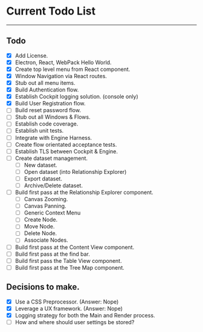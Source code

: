 # Current Todo List
- - -
## Todo
* [X] Add License.
* [X] Electron, React, WebPack Hello World.
* [X] Create top level menu from React component.
* [X] Window Navigation via React routes.
* [X] Stub out all menu items.
* [X] Build Authentication flow.
* [X] Establish Cockpit logging solution. (console only)
* [X] Build User Registration flow.
* [ ] Build reset password flow.
* [ ] Stub out all Windows & Flows.
* [ ] Establish code coverage.
* [ ] Establish unit tests.
* [ ] Integrate with Engine Harness.
* [ ] Create flow orientated acceptance tests.
* [ ] Establish TLS between Cockpit & Engine.
* [ ] Create dataset management.
  * [ ] New dataset.
  * [ ] Open dataset (into Relationship Explorer)
  * [ ] Export dataset.
  * [ ] Archive/Delete dataset.
* [ ] Build first pass at the Relationship Explorer component.
  * [ ] Canvas Zooming.
  * [ ] Canvas Panning.
  * [ ] Generic Context Menu
  * [ ] Create Node.
  * [ ] Move Node.
  * [ ] Delete Node.
  * [ ] Associate Nodes.
* [ ] Build first pass at the Content View component.
* [ ] Build first pass at the find bar.
* [ ] Build first pass the Table View component.
* [ ] Build first pass at the Tree Map component.

## Decisions to make.
* [X] Use a CSS Preprocessor. (Answer: Nope)
* [X] Leverage a UX framework. (Answer: Nope)
* [X] Logging strategy for both the Main and Render process.
* [ ] How and where should user settings be stored?
